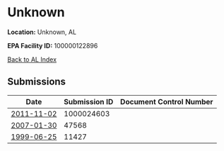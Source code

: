 # Unknown

**Location:** Unknown, AL

**EPA Facility ID:** 100000122896

[Back to AL Index](../../index.md)

## Submissions

| Date | Submission ID | Document Control Number |
|------|--------------|-------------------------|
| [2011-11-02](submissions/1000024603.md) | 1000024603 |  |
| [2007-01-30](submissions/47568.md) | 47568 |  |
| [1999-06-25](submissions/11427.md) | 11427 |  |
